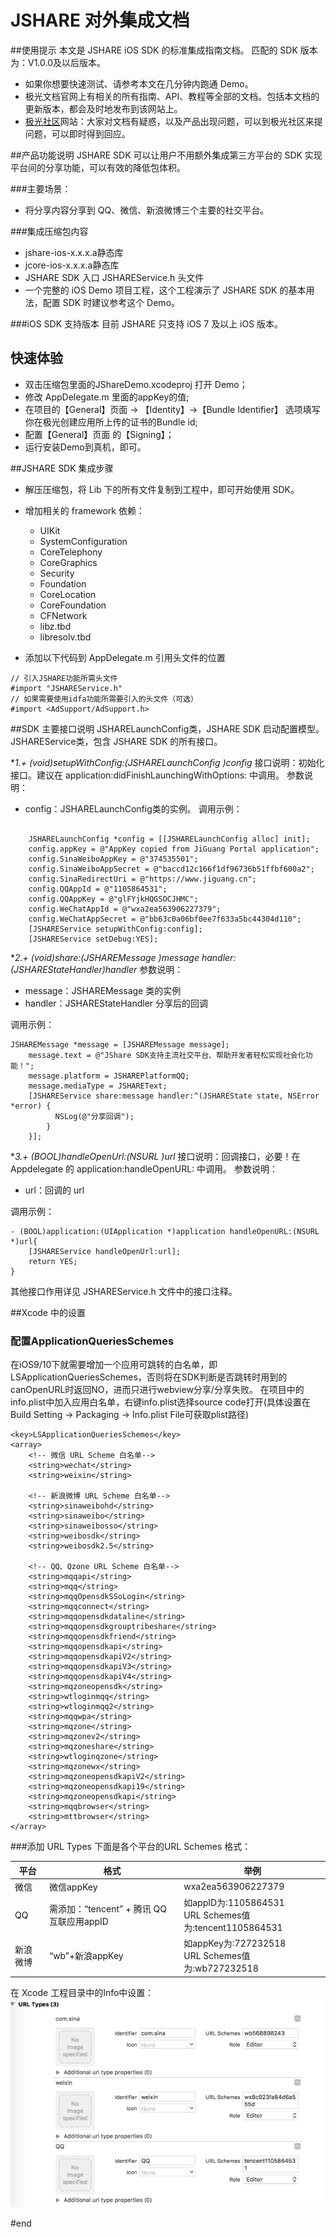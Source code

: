 # JSHARE 对外集成文档
##使用提示
本文是 JSHARE iOS SDK 的标准集成指南文档。
匹配的 SDK 版本为：V1.0.0及以后版本。

* 如果你想要快速测试、请参考本文在几分钟内跑通 Demo。
* 极光文档官网上有相关的所有指南、API、教程等全部的文档。包括本文档的更新版本，都会及时地发布到该网站上。
* [极光社区](https://community.jiguang.cn/)网站：大家对文档有疑惑，以及产品出现问题，可以到极光社区来提问题，可以即时得到回应。

##产品功能说明
JSHARE SDK 可以让用户不用额外集成第三方平台的 SDK 实现平台间的分享功能，可以有效的降低包体积。

###主要场景：

* 将分享内容分享到 QQ、微信、新浪微博三个主要的社交平台。

###集成压缩包内容

* jshare-ios-x.x.x.a静态库
* jcore-ios-x.x.x.a静态库
* JSHARE SDK 入口 JSHAREService.h 头文件
* 一个完整的 iOS Demo 项目工程，这个工程演示了 JSHARE SDK 的基本用法，配置 SDK 时建议参考这个 Demo。

###iOS SDK 支持版本
目前 JSHARE 只支持 iOS 7 及以上 iOS 版本。

## 快速体验
* 双击压缩包里面的JShareDemo.xcodeproj 打开 Demo；
* 修改 AppDelegate.m 里面的appKey的值;
* 在项目的【General】页面 -> 【Identity】->【Bundle Identifier】 选项填写你在极光创建应用所上传的证书的Bundle id;
* 配置【General】页面 的【Signing】；
* 运行安装Demo到真机，即可。


##JSHARE SDK 集成步骤

* 解压压缩包，将 Lib 下的所有文件复制到工程中，即可开始使用 SDK。

* 增加相关的 framework 依赖：
 
	* UIKit
	* SystemConfiguration
	* CoreTelephony
	* CoreGraphics
	* Security
	* Foundation
	* CoreLocation
	* CoreFoundation
	* CFNetwork
	* libz.tbd
	* libresolv.tbd

* 添加以下代码到 AppDelegate.m 引用头文件的位置


```
// 引入JSHARE功能所需头文件
#import "JSHAREService.h"
// 如果需要使用idfa功能所需要引入的头文件（可选）
#import <AdSupport/AdSupport.h>
```

##SDK 主要接口说明
JSHARELaunchConfig类，JSHARE SDK 启动配置模型。
JSHAREService类，包含 JSHARE SDK 的所有接口。

 
**1.+ (void)setupWithConfig:(JSHARELaunchConfig *)config**
接口说明：初始化接口。建议在 application:didFinishLaunchingWithOptions: 中调用。
参数说明：

* config：JSHARELaunchConfig类的实例。
调用示例：

```
    
    JSHARELaunchConfig *config = [[JSHARELaunchConfig alloc] init];
    config.appKey = @"AppKey copied from JiGuang Portal application";
    config.SinaWeiboAppKey = @"374535501";
    config.SinaWeiboAppSecret = @"baccd12c166f1df96736b51ffbf600a2";
    config.SinaRedirectUri = @"https://www.jiguang.cn";
    config.QQAppId = @"1105864531";
    config.QQAppKey = @"glFYjkHQGSOCJHMC";
    config.WeChatAppId = @"wxa2ea563906227379";
    config.WeChatAppSecret = @"bb63c0a06bf0ee7f633a5bc44304d110";
    [JSHAREService setupWithConfig:config];
    [JSHAREService setDebug:YES];

```

**2.+ (void)share:(JSHAREMessage *)message
      handler:(JSHAREStateHandler)handler**
参数说明：

* message：JSHAREMessage 类的实例
* handler：JSHAREStateHandler 分享后的回调      

调用示例：

```
JSHAREMessage *message = [JSHAREMessage message];
    message.text = @"JShare SDK支持主流社交平台、帮助开发者轻松实现社会化功能！";
    message.platform = JSHAREPlatformQQ;
    message.mediaType = JSHAREText;
    [JSHAREService share:message handler:^(JSHAREState state, NSError *error) {
          NSLog(@"分享回调");
        }
    }];
```

**3.+ (BOOL)handleOpenUrl:(NSURL *)url**
接口说明：回调接口，必要！在 Appdelegate 的 application:handleOpenURL: 中调用。
参数说明：

* url：回调的 url

调用示例：

```
- (BOOL)application:(UIApplication *)application handleOpenURL:(NSURL *)url{
    [JSHAREService handleOpenUrl:url];
    return YES;
}

```
其他接口作用详见 JSHAREService.h 文件中的接口注释。


##Xcode 中的设置

### 配置ApplicationQueriesSchemes
在iOS9/10下就需要增加一个应用可跳转的白名单，即LSApplicationQueriesSchemes，否则将在SDK判断是否跳转时用到的canOpenURL时返回NO，进而只进行webview分享/分享失败。 在项目中的info.plist中加入应用白名单，右键info.plist选择source code打开(具体设置在Build Setting -> Packaging -> Info.plist File可获取plist路径)

```
<key>LSApplicationQueriesSchemes</key>
<array>
    <!-- 微信 URL Scheme 白名单-->
    <string>wechat</string>
    <string>weixin</string>

    <!-- 新浪微博 URL Scheme 白名单-->
    <string>sinaweibohd</string>
    <string>sinaweibo</string>
    <string>sinaweibosso</string>
    <string>weibosdk</string>
    <string>weibosdk2.5</string>

    <!-- QQ、Qzone URL Scheme 白名单-->
    <string>mqqapi</string>
    <string>mqq</string>
    <string>mqqOpensdkSSoLogin</string>
    <string>mqqconnect</string>
    <string>mqqopensdkdataline</string>
    <string>mqqopensdkgrouptribeshare</string>
    <string>mqqopensdkfriend</string>
    <string>mqqopensdkapi</string>
    <string>mqqopensdkapiV2</string>
    <string>mqqopensdkapiV3</string>
    <string>mqqopensdkapiV4</string>
    <string>mqzoneopensdk</string>
    <string>wtloginmqq</string>
    <string>wtloginmqq2</string>
    <string>mqqwpa</string>
    <string>mqzone</string>
    <string>mqzonev2</string>
    <string>mqzoneshare</string>
    <string>wtloginqzone</string>
    <string>mqzonewx</string>
    <string>mqzoneopensdkapiV2</string>
    <string>mqzoneopensdkapi19</string>
    <string>mqzoneopensdkapi</string>
    <string>mqqbrowser</string>
    <string>mttbrowser</string>
</array>
```

###添加 URL Types
下面是各个平台的URL Schemes 格式：

|平台 | 格式 | 举例 |
|------------ | ------------- | ------------- |
|微信 | 微信appKey | wxa2ea563906227379|
|QQ | 需添加：“tencent” + 腾讯 QQ 互联应用appID | 如appID为:1105864531<br> URL Schemes值为:tencent1105864531|
|新浪微博 | “wb”+新浪appKey | 如appKey为:727232518<br>URL Schemes值为:wb727232518 |

在 Xcode 工程目录中的Info中设置：<br>
![](../image/urlType.png)



#end


